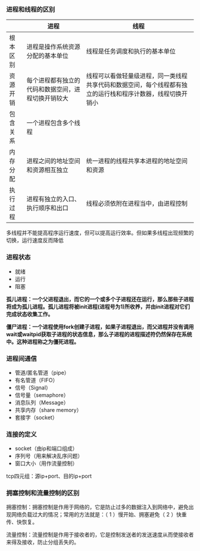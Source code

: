### 进程和线程的区别

|          | 进程                                               | 线程                                                         |
| -------- | -------------------------------------------------- | ------------------------------------------------------------ |
| 根本区别 | 进程是操作系统资源分配的基本单位                   | 线程是任务调度和执行的基本单位                               |
| 资源开销 | 每个进程都有独立的代码和数据空间，进程切换开销较大 | 线程可以看做轻量级进程，同一类线程共享代码和数据空间，每个线程都有独立的运行栈和程序计数器，线程切换开销小 |
| 包含关系 | 一个进程包含多个线程                               |                                                              |
| 内存分配 | 进程之间的地址空间和资源相互独立                   | 统一进程的线程共享本进程的地址空间和资源                     |
| 执行过程 | 进程有独立的入口、执行顺序和出口                   | 线程必须依附在进程当中，由进程控制                           |

多线程并不能提高程序运行速度，但可以提高运行效率。但如果多线程出现频繁的切换，运行速度反而降低



### 进程状态

- 就绪
- 运行
- 阻塞

**孤儿进程：一个父进程退出，而它的一个或多个子进程还在运行，那么那些子进程将成为孤儿进程。孤儿进程将被init进程(进程号为1)所收养，并由init进程对它们完成状态收集工作。**

**僵尸进程：一个进程使用fork创建子进程，如果子进程退出，而父进程并没有调用wait或waitpid获取子进程的状态信息，那么子进程的进程描述符仍然保存在系统中。这种进程称之为僵死进程。**



### 进程间通信

- 管道/匿名管道（pipe）
- 有名管道（FIFO）
- 信号（Signal）
- 信号量（semaphore）
- 消息队列（Message）
- 共享内存（share memory）
- 套接字（socket）



### 连接的定义

- socket（由ip和端口组成）
- 序列号（用来解决乱序问题）
- 窗口大小（用作流量控制）

tcp四元组：源ip+port、目的ip+port



### 拥塞控制和流量控制的区别

拥塞控制：拥塞控制是作用于网络的，它是防止过多的数据注入到网络中，避免出现网络负载过大的情况；常用的方法就是：（ 1 ）慢开始、拥塞避免（ 2 ）快重传、快恢复。

流量控制：流量控制是作用于接收者的，它是控制发送者的发送速度从而使接收者来得及接收，防止分组丢失的。









